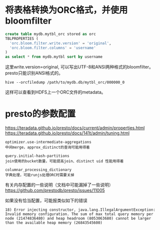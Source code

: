 # 将表格转换为ORC格式，并使用bloomfilter
```sql
create table mydb.mytbl_orc stored as orc
TBLPROPERTIES (
  'orc.bloom.filter.write.version' = 'original',
  'orc.bloom.filter.columns' = 'username'
) 
as select * from mydb.mytbl sort by username
```
这里write.version=original, 可以写出UTF-8和ANSI两种格式的bloomfilter。presto只能识别ANSI格式的。

```shell
hive --orcfiledump /path/to/mydb.db/mytbl_orc/000000_0
```
这样可以查看到HDFS上一个ORC文件的metadata。

# presto的参数配置
https://teradata.github.io/presto/docs/current/admin/properties.html
https://teradata.github.io/presto/docs/141t/admin/tuning.html

```
optimizer.use-intermediate-aggregations
中间merge，approx_distinct的查询可能用得着

query.initial-hash-partitions
join使用的bucket数量，可能提高join、distinct uid 性能用得着

columnar_processing_dictionary
字典处理，可能runjs处理ORC时需要关掉
```

有关内存配置的一些说明（文档中可能漏掉了一些说明）
https://github.com/prestodb/presto/issues/11005

如果没有恰当配置，可能报类似如下的错误
```
18) Error injecting constructor, java.lang.IllegalArgumentException: Invalid memory configuration. The sum of max total query memory per node (21474836480) and heap headroom (8053063680) cannot be larger than the available heap memory (26843545600)
```
